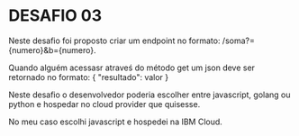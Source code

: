 # DESAFIO 03

Neste desafio foi proposto criar um endpoint no formato: /soma?={numero}&b={numero}.

Quando alguém acessasr atraveś do método get um json deve ser retornado no formato:
{ "resultado": valor }

Neste desafio o desenvolvedor poderia escolher entre javascript, golang ou python e hospedar no cloud provider que quisesse.

No meu caso escolhi javascript e hospedei na IBM Cloud.
